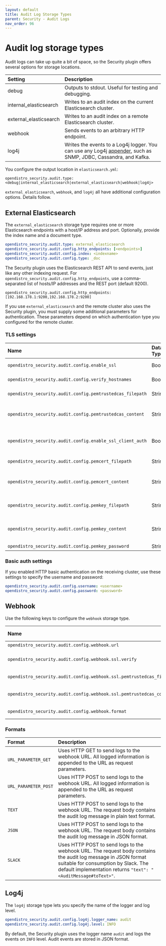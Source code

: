 ```yaml
---
layout: default
title: Audit Log Storage Types
parent: Security - Audit Logs
nav_order: 96
---
```


# Audit log storage types

Audit logs can take up quite a bit of space, so the Security plugin offers several options for storage locations.

Setting | Description
:--- | :---
debug | Outputs to stdout. Useful for testing and debugging.
internal_elasticsearch | Writes to an audit index on the current Elasticsearch cluster.
external_elasticsearch | Writes to an audit index on a remote Elasticsearch cluster.
webhook | Sends events to an arbitrary HTTP endpoint.
log4j | Writes the events to a Log4j logger. You can use any Log4j [appender](https://logging.apache.org/log4j/2.x/manual/appenders.html), such as SNMP, JDBC, Cassandra, and Kafka.

You configure the output location in `elasticsearch.yml`:

```
opendistro_security.audit.type: <debug|internal_elasticsearch|external_elasticsearch|webhook|log4j>
```

`external_elasticsearch`, `webhook`, and `log4j` all have additional configuration options. Details follow.


## External Elasticsearch

The `external_elasticsearch` storage type requires one or more Elasticsearch endpoints with a host/IP address and port. Optionally, provide the index name and a document type.

```yml
opendistro_security.audit.type: external_elasticsearch
opendistro_security.audit.config.http_endpoints: [<endpoints>]
opendistro_security.audit.config.index: <indexname>
opendistro_security.audit.config.type: _doc
```

The Security plugin uses the Elasticsearch REST API to send events, just like any other indexing request. For `opendistro_security.audit.config.http_endpoints`, use a comma-separated list of hosts/IP addresses and the REST port (default 9200).

```
opendistro_security.audit.config.http_endpoints: [192.168.178.1:9200,192.168.178.2:9200]
```

If you use `external_elasticsearch` and the remote cluster also uses the Security plugin, you must supply some additional parameters for authentication. These parameters depend on which authentication type you configured for the remote cluster.


### TLS settings

Name | Data Type | Description
:--- | :--- | :---
`opendistro_security.audit.config.enable_ssl` | Boolean | If you enabled SSL/TLS on the receiving cluster, set to true. The default is false.
`opendistro_security.audit.config.verify_hostnames` |  Boolean | Whether to verify the hostname of the SSL/TLS certificate of the receiving cluster. Default is true.
`opendistro_security.audit.config.pemtrustedcas_filepath` | String | The trusted root certificate of the external Elasticsearch cluster, relative to the `config` directory.
`opendistro_security.audit.config.pemtrustedcas_content` | String | Instead of specifying the path (`opendistro_security.audit.config.pemtrustedcas_filepath`), you can configure the Base64-encoded certificate content directly.
`opendistro_security.audit.config.enable_ssl_client_auth` | Boolean | Whether to enable SSL/TLS client authentication. If you set this to true, the audit log module sends the node's certificate along with the request. The receiving cluster can use this certificate to verify the identity of the caller.
`opendistro_security.audit.config.pemcert_filepath` | String | The path to the TLS certificate to send to the external Elasticsearch cluster, relative to the `config` directory.
`opendistro_security.audit.config.pemcert_content` | String | Instead of specifying the path (`opendistro_security.audit.config.pemcert_filepath`), you can configure the Base64-encoded certificate content directly.
`opendistro_security.audit.config.pemkey_filepath` | String | The path to the private key of the TLS certificate to send to the external Elasticsearch cluster, relative to the `config` directory.
`opendistro_security.audit.config.pemkey_content` | String | Instead of specifying the path (`opendistro_security.audit.config.pemkey_filepath`), you can configure the Base64-encoded certificate content directly.
`opendistro_security.audit.config.pemkey_password` | String | The password of the private key.


### Basic auth settings

If you enabled HTTP basic authentication on the receiving cluster, use these settings to specify the username and password:

```yml
opendistro_security.audit.config.username: <username>
opendistro_security.audit.config.password: <password>
```


## Webhook

Use the following keys to configure the `webhook` storage type.

Name | Data Type | Description
:--- | :--- | :---
`opendistro_security.audit.config.webhook.url` | String | The HTTP or HTTPS URL to send the logs to.
`opendistro_security.audit.config.webhook.ssl.verify` | Boolean | If true, the TLS certificate provided by the endpoint (if any) will be verified. If set to false, no verification is performed. You can disable this check if you use self-signed certificates.
`opendistro_security.audit.config.webhook.ssl.pemtrustedcas_filepath` | String | The path to the trusted certificate against which the webhook's TLS certificate is validated.
`opendistro_security.audit.config.webhook.ssl.pemtrustedcas_content` | String | Same as `opendistro_security.audit.config.webhook.ssl.pemtrustedcas_content`, but you can configure the base 64 encoded certificate content directly.
`opendistro_security.audit.config.webhook.format` | String | The format in which the audit log message is logged, can be one of `URL_PARAMETER_GET`, `URL_PARAMETER_POST`, `TEXT`, `JSON`, `SLACK`. See [Formats](#formats).


### Formats

Format | Description
:--- | :---
`URL_PARAMETER_GET` | Uses HTTP GET to send logs to the webhook URL. All logged information is appended to the URL as request parameters.
`URL_PARAMETER_POST` | Uses HTTP POST to send logs to the webhook URL. All logged information is appended to the URL as request parameters.
`TEXT` | Uses HTTP POST to send logs to the webhook URL. The request body contains the audit log message in plain text format.
`JSON` | Uses HTTP POST to send logs to the webhook URL. The request body contains the audit log message in JSON format.
`SLACK` | Uses HTTP POST to send logs to the webhook URL. The request body contains the audit log message in JSON format suitable for consumption by Slack. The default implementation returns `"text": "<AuditMessage#toText>"`.


## Log4j

The `log4j` storage type lets you specify the name of the logger and log level.

```yml
opendistro_security.audit.config.log4j.logger_name: audit
opendistro_security.audit.config.log4j.level: INFO
```

By default, the Security plugin uses the logger name `audit` and logs the events on `INFO` level. Audit events are stored in JSON format.
